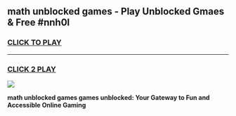 
## math unblocked games - Play Unblocked Gmaes & Free #nnh0l
<h3>
<a href="https://news.freeplayer.one?title=math_unblocked_games&ref=03M">CLICK TO PLAY</a></h3>
<hr>

<h3>
<a href="https://news.freeplayer.one?title=math_unblocked_games&ref=03M">CLICK 2 PLAY</a>
  
</h3>

<a href="https://news.freeplayer.one?title=math_unblocked_games&ref=03M"><img src="https://clearcache.store/games.png"></a>


**math unblocked games games unblocked: Your Gateway to Fun and Accessible Online Gaming**
